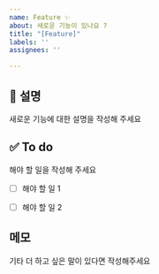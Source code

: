 ```yaml
---
name: Feature ✨
about: 새로운 기능이 있나요 ?
title: "[Feature]"
labels: ''
assignees: ''

---
```


## 📝 설명
새로운 기능에 대한 설명을 작성해 주세요


## ✅ To do
해야 할 일을 작성해 주세요
- [ ] 해야 할 일 1
- [ ] 해야 할 일 2


## 메모
기타 더 하고 싶은 말이 있다면 작성해주세요
